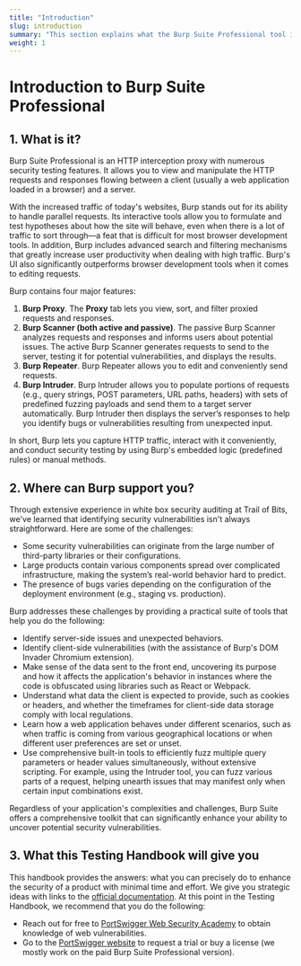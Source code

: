 ```yaml
---
title: "Introduction"
slug: introduction
summary: "This section explains what the Burp Suite Professional tool is and its major benefits."
weight: 1
---
```


# Introduction to Burp Suite Professional

## 1. What is it?

Burp Suite Professional is an HTTP interception proxy with numerous security testing features. It allows you to view and manipulate
the HTTP requests and responses flowing between a client (usually a web application loaded in a browser) and a server.

With the increased traffic of today's websites, Burp stands out for its ability to handle parallel requests.
Its interactive tools allow you to formulate and test hypotheses about how the site will behave, even when there is a lot of
traffic to sort through—a feat that is difficult for most browser development tools. In addition, Burp includes advanced search
and filtering mechanisms that greatly increase user productivity when dealing with high traffic.
Burp's UI also significantly outperforms browser development tools when it comes to editing requests.

Burp contains four major features:

1. **Burp Proxy**. The **Proxy** tab lets you view, sort, and filter proxied requests and responses.
2. **Burp Scanner (both active and passive)**. The passive Burp Scanner analyzes requests and responses and informs users
   about potential issues. The active Burp Scanner generates requests to send to the server, testing it for potential
   vulnerabilities, and displays the results.
3. **Burp Repeater**. Burp Repeater allows you to edit and conveniently send requests.
4. **Burp Intruder**. Burp Intruder allows you to populate portions of requests (e.g., query strings, POST parameters, URL paths,
   headers) with sets of predefined fuzzing payloads and send them to a target server automatically. Burp Intruder then displays
   the server’s responses to help you identify bugs or vulnerabilities resulting from unexpected input.

In short, Burp lets you capture HTTP traffic, interact with it conveniently, and conduct security testing by
using Burp's embedded logic (predefined rules) or manual methods.

## 2. Where can Burp support you?

Through extensive experience in white box security auditing at Trail of Bits, we've learned that identifying security
vulnerabilities isn't always straightforward. Here are some of the challenges:

* Some security vulnerabilities can originate from the large number of third-party libraries or their configurations.
* Large products contain various components spread over complicated infrastructure, making the system’s real-world behavior hard
  to predict.
* The presence of bugs varies depending on the configuration of the deployment environment (e.g., staging vs. production).

Burp addresses these challenges by providing a practical suite of tools that help you do the following:

* Identify server-side issues and unexpected behaviors.
* Identify client-side vulnerabilities (with the assistance of Burp's DOM Invader Chromium extension).
* Make sense of the data sent to the front end, uncovering its purpose and how it affects the application's behavior in instances
  where the code is obfuscated using libraries such as React or Webpack.
* Understand what data the client is expected to provide, such as cookies or headers, and whether the timeframes for client-side
  data storage comply with local regulations.
* Learn how a web application behaves under different scenarios, such as when traffic is coming from various geographical
  locations or when different user preferences are set or unset.
* Use comprehensive built-in tools to efficiently fuzz multiple query parameters or header values simultaneously, without
  extensive scripting. For example, using the Intruder tool, you can fuzz various parts of a request, helping unearth issues
  that may manifest only when certain input combinations exist.

Regardless of your application's complexities and challenges, Burp Suite offers a comprehensive toolkit that can
significantly enhance your ability to uncover potential security vulnerabilities.

## 3. What this Testing Handbook will give you

This handbook provides the answers: what you can precisely do to enhance the security of a product with minimal time and effort.
We give you strategic ideas with links to the [official documentation](https://portswigger.net/burp/documentation).
At this point in the Testing Handbook, we recommend that you do the following:

* Reach out for free to [PortSwigger Web Security Academy](https://portswigger.net/web-security) to obtain
  knowledge of web vulnerabilities.
* Go to the [PortSwigger website](https://portswigger.net/burp/pro) to request a trial or buy a license
  (we mostly work on the paid Burp Suite Professional version).
